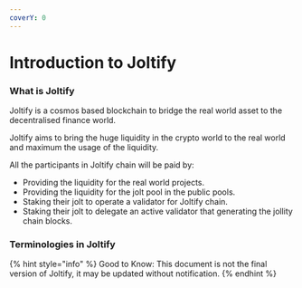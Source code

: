 ```yaml
---
coverY: 0
---
```


# Introduction to Joltify

### What  is Joltify

Joltify is a cosmos based blockchain to bridge the real world asset to the decentralised finance world.

Joltify aims to bring the huge liquidity in the crypto world to the real world and maximum the usage of the liquidity.&#x20;

All the participants in Joltify chain will be paid by:&#x20;

* Providing the liquidity for the real world projects.
* Providing the liquidity for the jolt pool in the public pools.
* Staking their jolt to operate a validator for Joltify chain.
* Staking their jolt to delegate an active validator that generating the jollity chain blocks.



### Terminologies in Joltify





{% hint style="info" %}
Good to Know: This document is not the final version of Joltify, it may be updated without notification.&#x20;
{% endhint %}
